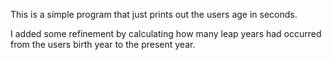 This is a simple program that just prints out the users age in seconds.

I added some refinement by calculating how many leap years had occurred from the users birth year
to the present year.
